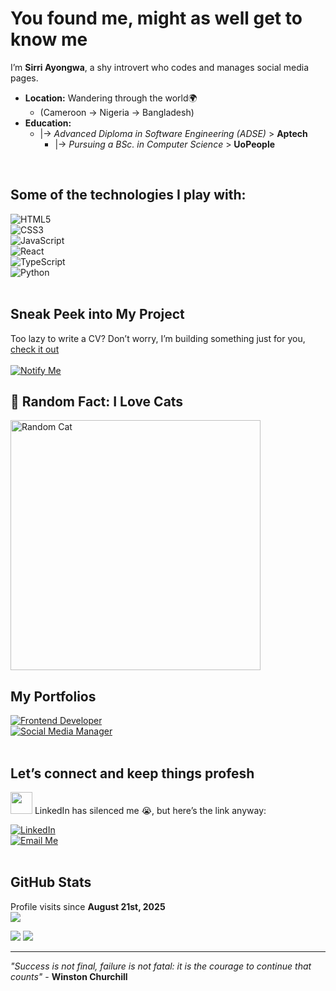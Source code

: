 # You found me, might as well get to know me

I’m **Sirri Ayongwa**, a shy introvert who codes and manages social media pages.  

- **Location:** Wandering through the world🌍
   - (Cameroon → Nigeria → Bangladesh)
- **Education:**  
   - |→ _Advanced Diploma in Software Engineering (ADSE)_ > **Aptech**  
       - |→ _Pursuing a BSc. in Computer Science_ > **UoPeople** 
<br>

## Some of the technologies I play with:  

![HTML5](https://img.shields.io/badge/HTML5-E34F26?style=for-the-badge&logo=html5&logoColor=white)  
![CSS3](https://img.shields.io/badge/CSS3-1572B6?style=for-the-badge&logo=css3&logoColor=white)  
![JavaScript](https://img.shields.io/badge/JavaScript-F7DF1E?style=for-the-badge&logo=javascript&logoColor=black)  
![React](https://img.shields.io/badge/React-61DAFB?style=for-the-badge&logo=react&logoColor=black)  
![TypeScript](https://img.shields.io/badge/TypeScript-3178C6?style=for-the-badge&logo=typescript&logoColor=white)  
![Python](https://img.shields.io/badge/Python-3776AB?style=for-the-badge&logo=python&logoColor=white)  
<br>

## Sneak Peek into My Project

Too lazy to write a CV? Don’t worry, I’m building something just for you, [check it out](https://find-resumebuilder-ai.vercel.app)  
<br>
[![Notify Me](https://img.shields.io/badge/-Notify%20Me%20When%20This%20Launches-red?style=for-the-badge&logo=gmail&logoColor=white)](https://tr.ee/om_ciWqhe3)
<br>


## 🐾 Random Fact: I Love Cats   
<img src="https://unsplash.com/photos/a-close-up-of-a-cat-with-its-tongue-out-J93PXpBPCFI" alt="Random Cat" width="400" height="400" />
<br>

## My Portfolios  
[![Frontend Developer](https://img.shields.io/badge/-Frontend%20Developer-943be7?style=for-the-badge&logo=vercel&logoColor=white)](https://sirri-portfolio-7lisv8t.gamma.site/)  
[![Social Media Manager](https://img.shields.io/badge/-Social%20Media%20Manager-943be7?style=for-the-badge&logo=canva&logoColor=white)](https://sirri-ayongwa-social-media-manager.my.canva.site/)  
<br>

## Let’s connect and keep things profesh

<img src="https://cultofthepartyparrot.com/parrots/hd/laptop_parrot.gif" width="35" height="35"/> 
LinkedIn has silenced me 😭, but here’s the link anyway:

[![LinkedIn](https://img.shields.io/badge/-LinkedIn-0077B5?style=for-the-badge&logo=linkedin&logoColor=white)](https://www.linkedin.com/in/sirri-ayongwa/)  
[![Email Me](https://img.shields.io/badge/-Email%20Me-D14836?style=for-the-badge&logo=gmail&logoColor=white)](mailto:ayongwasirri@gmail.com)  
<br> 

## GitHub Stats  

Profile visits since **August 21st, 2025**  
![](https://count.getloli.com/get/@sirri-ayongwa.github.readme)

<img src="https://streak-stats.demolab.com/?user=sirri-ayongwa&theme=dark&mode=weekly" />  
<img src="https://github-readme-stats.vercel.app/api/top-langs/?username=sirri-ayongwa&layout=compact&theme=jolly" />  

---

_"Success is not final, failure is not fatal: it is the courage to continue that counts"_
    - **Winston Churchill**
